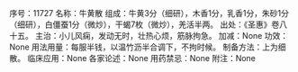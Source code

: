 序号：11727
名称：牛黄散
组成：牛黄3分（细研），木香1分，乳香1分，朱砂1分（细研），白僵蚕1分（微炒），干蝎7枚（微炒），羌活半两。
出处：《圣惠》卷八十五。
主治：小儿风痫，发动无时，壮热心烦，筋脉拘急。
加减：None
功效：None
用法用量：每服半钱，以温竹沥半合调下，不拘时候。
制备方法：上为细散。
临床应用：None
各家论述：None
用药禁忌：None
附注：None
